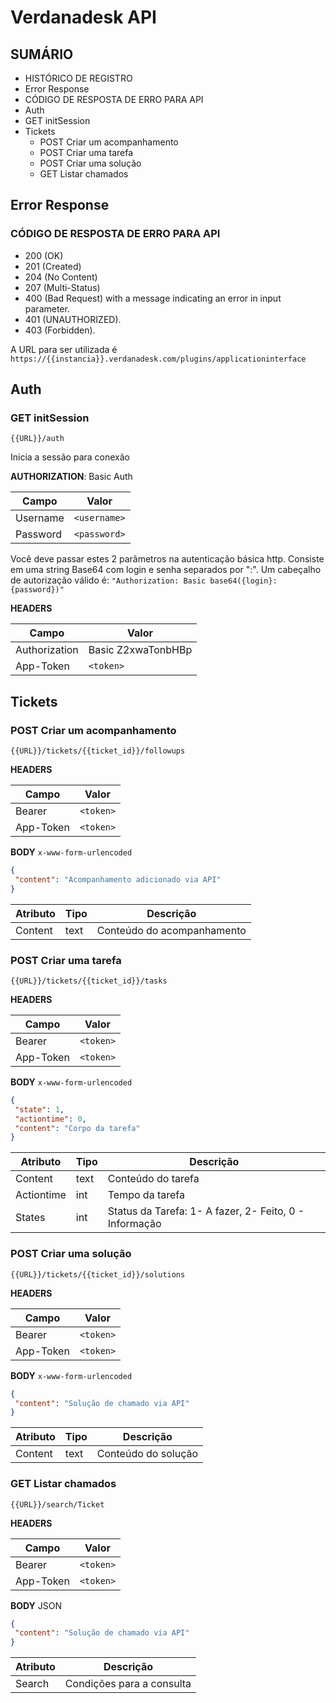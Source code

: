 
# Verdanadesk API

## SUMÁRIO

- HISTÓRICO DE REGISTRO
- Error Response
- CÓDIGO DE RESPOSTA DE ERRO PARA API
- Auth
- GET initSession
- Tickets
  - POST Criar um acompanhamento
  - POST Criar uma tarefa
  - POST Criar uma solução
  - GET Listar chamados


## Error Response

### CÓDIGO DE RESPOSTA DE ERRO PARA API

- 200 (OK)
- 201 (Created)
- 204 (No Content)
- 207 (Multi-Status)
- 400 (Bad Request) with a message indicating an error in input parameter.
- 401 (UNAUTHORIZED).
- 403 (Forbidden).

A URL para ser utilizada é `https://{{instancia}}.verdanadesk.com/plugins/applicationinterface`

## Auth

### GET initSession

`{{URL}}/auth`

Inicia a sessão para conexão 

**AUTHORIZATION**: Basic Auth

| Campo   | Valor          |
|---------|----------------|
| Username | `<username>`  |
| Password | `<password>`  |

Você deve passar estes 2 parâmetros na autenticação básica http. Consiste em uma string Base64 com login e senha separados por ":". Um cabeçalho de autorização válido é: `"Authorization: Basic base64({login}:{password})"`

**HEADERS**

| Campo       | Valor                       |
|-------------|-----------------------------|
| Authorization | Basic Z2xwaTonbHBp       |
| App-Token    | `<token>`                 |

## Tickets

### POST Criar um acompanhamento

`{{URL}}/tickets/{{ticket_id}}/followups`

**HEADERS**

| Campo       | Valor       |
|-------------|-------------|
| Bearer      | `<token>`   |
| App-Token   | `<token>`   |

**BODY** `x-www-form-urlencoded`

```json
{
 "content": "Acompanhamento adicionado via API"
}
```

| Atributo | Tipo | Descrição               |
|----------|------|-------------------------|
| Content  | text | Conteúdo do acompanhamento |

### POST Criar uma tarefa

`{{URL}}/tickets/{{ticket_id}}/tasks`

**HEADERS**

| Campo       | Valor       |
|-------------|-------------|
| Bearer      | `<token>`   |
| App-Token   | `<token>`   |

**BODY** `x-www-form-urlencoded`

```json
{
 "state": 1,
 "actiontime": 0,
 "content": "Corpo da tarefa"
}
```

| Atributo  | Tipo  | Descrição               |
|-----------|-------|-------------------------|
| Content   | text  | Conteúdo do tarefa       |
| Actiontime| int   | Tempo da tarefa          |
| States    | int   | Status da Tarefa: 1- A fazer, 2- Feito, 0 - Informação |

### POST Criar uma solução

`{{URL}}/tickets/{{ticket_id}}/solutions`

**HEADERS**

| Campo       | Valor       |
|-------------|-------------|
| Bearer      | `<token>`   |
| App-Token   | `<token>`   |

**BODY** `x-www-form-urlencoded`

```json
{
 "content": "Solução de chamado via API"
}
```

| Atributo | Tipo | Descrição               |
|----------|------|-------------------------|
| Content  | text | Conteúdo do solução      |

### GET Listar chamados

`{{URL}}/search/Ticket`

**HEADERS**

| Campo       | Valor       |
|-------------|-------------|
| Bearer      | `<token>`   |
| App-Token   | `<token>`   |

**BODY** JSON

```json
{
 "content": "Solução de chamado via API"
}
```

| Atributo | Descrição                         |
|----------|-----------------------------------|
| Search   | Condições para a consulta         |
